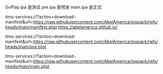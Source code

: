 GoPlay.ipa 是测试
pre.ipa 是预发
main.ipa 是正式



itms-services://?action=download-manifest&url=https://raw.githubusercontent.com/AbelAmerica/iospack/refs/heads/main/manifest.plist
https://abelamerica.github.io/


itms-services://?action=download-manifest&url=https://raw.githubusercontent.com/AbelAmerica/iospack/refs/heads/main/pre.plist



itms-services://?action=download-manifest&url=https://raw.githubusercontent.com/AbelAmerica/iospack/refs/heads/main/main.plist
